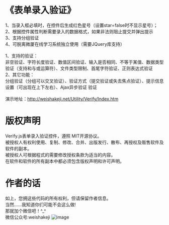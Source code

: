 
# 《表单录入验证》
1、当录入框必填时，在控件后生成红色星号（设置star=false时不显示星号）；<br/>
2、根据控件属性判断需要录入的数据格式，如果非法则阻止提交并弹出提示<br/>
3、支持分组验证<br/>
4、可脱离微厦在线学习系统独立使用（需要JQuery库支持）<br/>
<br/>
1、支持的验证：<br/>
非空验证、字符长度验证、数值区间验证、输入是否相同、不等于某值、数据类型验证（支持和与或运算符）、文件类型限制、首尾字符验证、正则表达式验证 
<br/>2、其它功能：<br/>
分组验证（分组可以交叉验证）、验证方式（提交验证或失去焦点验证）、提示信息设置（可出现在上下左右）、Ajax异步验证 验证
<br/><br/>
演示地址：http://weishakeji.net/Utility/Verify/Index.htm
 
# 版权声明
Verify.js表单录入验证控件，遵照 MIT开源协议。<br/>
被授权人有权利使用、复制、修改、合并、出版发行、散布、再授权及贩售软件及软件的副本。<br/>
被授权人可根据程式的需要修改授权条款为适当的内容。<br/>
在软件和软件的所有副本中都必须包含版权声明和许可声明。<br/>

# 作者的话
如上，您拥这些代码的所有权利，但请保留作者信息。<br/>
当然......我知道你们可能不会这么做!<br/>
那就加个微信吧！^_^<br/>
微信公众号:weishakeji
![image](https://github.com/weishakeji/Verify_Js/blob/master/Images/qr.png)
